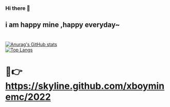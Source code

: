 ### Hi there 👋  
##  i am happy mine ,happy everyday~
#
[![Anurag's GitHub stats](https://github-readme-stats.vercel.app/api?username=xBoyMinemc&hide=prs,issues,contribs)](https://github.com/anuraghazra/github-readme-stats)  
[![Top Langs](https://github-readme-stats.vercel.app/api/top-langs/?username=xboyminemc&layout=compact&count_private=true&hide=Ruby,makefile)](https://github.com/anuraghazra/github-readme-stats)  
# 
# 👻👉 https://skyline.github.com/xboyminemc/2022  
